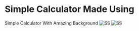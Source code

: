 # Simple Calculator Made Using 
 Simple Calculator With Amazing Background ![SS](https://github.com/Kingsman119/Multiplication-Table-Of-Number/assets/154053800/3a7fc469-ea27-4c46-b5ee-a4d8c6abfb4f)
![SS](https://github.com/Kingsman119/Simple-Calculator/assets/154053800/cbc3d155-81f1-47c0-86fe-838c52efd9ce)
